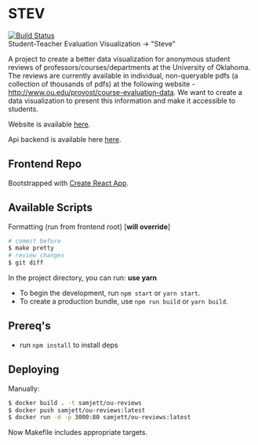 # STEV 
[![Build Status](https://travis-ci.com/stev-ou/stev.svg?branch=master)](https://travis-ci.com/stev-ou/stev)  
Student-Teacher Evaluation Visualization -> "Steve"  

A project to create a better data visualization for anonymous student reviews of professors/courses/departments at the University of Oklahoma. The reviews are currently available in individual, non-queryable pdfs (a collection of thousands of pdfs) at the following website - http://www.ou.edu/provost/course-evaluation-data. We want to create a data visualization to present this information and make it accessible to students.  

Website is available [here](http://35.193.175.5).  

Api backend is available here [here](http://35.188.130.122/api/v0).  


## Frontend Repo

Bootstrapped with [Create React App](https://github.com/facebook/create-react-app).

## Available Scripts

Formatting (run from frontend root) [**will override**]
```bash
# commit before 
$ make pretty
# review changes
$ git diff 
```

In the project directory, you can run: **use yarn**
- To begin the development, run `npm start` or `yarn start`.
- To create a production bundle, use `npm run build` or `yarn build`.

## Prereq's
- run `npm install` to install deps

## Deploying

Manually:

```bash
$ docker build . -t samjett/ou-reviews
$ docker push samjett/ou-reviews:latest
$ docker run -d -p 3000:80 samjett/ou-reviews:latest
```

Now Makefile includes appropriate targets.
